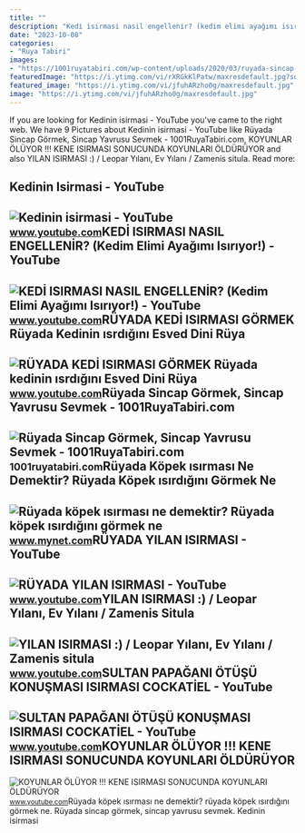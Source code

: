 ```yaml
---
title: ""
description: "Kedi̇ isirmasi nasil engelleni̇r? (kedim elimi ayağımı isırıyor!)"
date: "2023-10-08"
categories:
- "Ruya Tabiri"
images:
- "https://1001ruyatabiri.com/wp-content/uploads/2020/03/ruyada-sincap-gormek-ruyada-sincap-oldurmek-ruyada-sincap-yavrusu-gormek-avlamak-vurmak-ne-demek-diyanet.jpg"
featuredImage: "https://i.ytimg.com/vi/rXRGkKlPatw/maxresdefault.jpg?sqp=-oaymwEmCIAKENAF8quKqQMa8AEB-AHKAYAC6AKKAgwIABABGGUgVShSMA8=&amp;rs=AOn4CLCVikB5KPSl58onQ-5OeWPgfVg6qA"
featured_image: "https://i.ytimg.com/vi/jfuhARzho0g/maxresdefault.jpg"
image: "https://i.ytimg.com/vi/jfuhARzho0g/maxresdefault.jpg"
---
```


If you are looking for Kedinin isirmasi - YouTube you've came to the right web. We have 9 Pictures about Kedinin isirmasi - YouTube like Rüyada Sincap Görmek, Sincap Yavrusu Sevmek - 1001RuyaTabiri.com, KOYUNLAR ÖLÜYOR !!! KENE ISIRMASI SONUCUNDA KOYUNLARI ÖLDÜRÜYOR and also YILAN ISIRMASI :) / Leopar Yılanı, Ev Yılanı / Zamenis situla. Read more:

Kedinin Isirmasi - YouTube
--------------------------

 ![Kedinin isirmasi - YouTube](https://i.ytimg.com/vi/rXRGkKlPatw/maxresdefault.jpg?sqp=-oaymwEmCIAKENAF8quKqQMa8AEB-AHKAYAC6AKKAgwIABABGGUgVShSMA8=&rs=AOn4CLCVikB5KPSl58onQ-5OeWPgfVg6qA) <small>www.youtube.com</small>KEDİ ISIRMASI NASIL ENGELLENİR? (Kedim Elimi Ayağımı Isırıyor!) - YouTube
-------------------------------------------------------------------------

 ![KEDİ ISIRMASI NASIL ENGELLENİR? (Kedim Elimi Ayağımı Isırıyor!) - YouTube](https://i.ytimg.com/vi/dblcsaUWRGo/maxresdefault.jpg) <small>www.youtube.com</small>RÜYADA KEDİ ISIRMASI GÖRMEK Rüyada Kedinin ısrdığını Esved Dini Rüya
--------------------------------------------------------------------

 ![RÜYADA KEDİ ISIRMASI GÖRMEK Rüyada kedinin ısrdığını Esved Dini Rüya](https://i.ytimg.com/vi/uSaQPYLNNo0/maxresdefault.jpg?sqp=-oaymwEmCIAKENAF8quKqQMa8AEB-AH-CYAC0AWKAgwIABABGGUgXihYMA8=&rs=AOn4CLCVFqwFxcfwQwHPn8kQnLqH9GruwA) <small>www.youtube.com</small>Rüyada Sincap Görmek, Sincap Yavrusu Sevmek - 1001RuyaTabiri.com
----------------------------------------------------------------

 ![Rüyada Sincap Görmek, Sincap Yavrusu Sevmek - 1001RuyaTabiri.com](https://1001ruyatabiri.com/wp-content/uploads/2020/03/ruyada-sincap-gormek-ruyada-sincap-oldurmek-ruyada-sincap-yavrusu-gormek-avlamak-vurmak-ne-demek-diyanet.jpg) <small>1001ruyatabiri.com</small>Rüyada Köpek ısırması Ne Demektir? Rüyada Köpek ısırdığını Görmek Ne
--------------------------------------------------------------------

 ![Rüyada köpek ısırması ne demektir? Rüyada köpek ısırdığını görmek ne](https://imgrosetta.mynet.com.tr/file/10154966/10154966-728xauto.jpg) <small>www.mynet.com</small>RÜYADA YILAN ISIRMASI - YouTube
-------------------------------

 ![RÜYADA YILAN ISIRMASI - YouTube](https://i.ytimg.com/vi/jfuhARzho0g/maxresdefault.jpg) <small>www.youtube.com</small>YILAN ISIRMASI :) / Leopar Yılanı, Ev Yılanı / Zamenis Situla
-------------------------------------------------------------

 ![YILAN ISIRMASI :) / Leopar Yılanı, Ev Yılanı / Zamenis situla](https://i.ytimg.com/vi/Pqt7gOkQeW0/maxresdefault.jpg?sqp=-oaymwEmCIAKENAF8quKqQMa8AEB-AHUBoAC4AOKAgwIABABGFwgZSg5MA8=&rs=AOn4CLDZ17CSkrPLlfifaju1ty0QszEATQ) <small>www.youtube.com</small>SULTAN PAPAĞANI ÖTÜŞÜ KONUŞMASI ISIRMASI COCKATİEL - YouTube
------------------------------------------------------------

 ![SULTAN PAPAĞANI ÖTÜŞÜ KONUŞMASI ISIRMASI COCKATİEL - YouTube](https://i.ytimg.com/vi/BEvCKmo6QtM/maxresdefault.jpg?sqp=-oaymwEmCIAKENAF8quKqQMa8AEB-AHIAYAC6AKKAgwIABABGGUgVyhIMA8=&rs=AOn4CLCUKoxFAmZs34L7M1fgCAB-aFF1pw) <small>www.youtube.com</small>KOYUNLAR ÖLÜYOR !!! KENE ISIRMASI SONUCUNDA KOYUNLARI ÖLDÜRÜYOR
---------------------------------------------------------------

 ![KOYUNLAR ÖLÜYOR !!! KENE ISIRMASI SONUCUNDA KOYUNLARI ÖLDÜRÜYOR](https://i.ytimg.com/vi/BrdZNKAcQHc/maxresdefault.jpg) <small>www.youtube.com</small>Rüyada köpek ısırması ne demektir? rüyada köpek ısırdığını görmek ne. Rüyada sincap görmek, sincap yavrusu sevmek. Kedinin isirmasi
